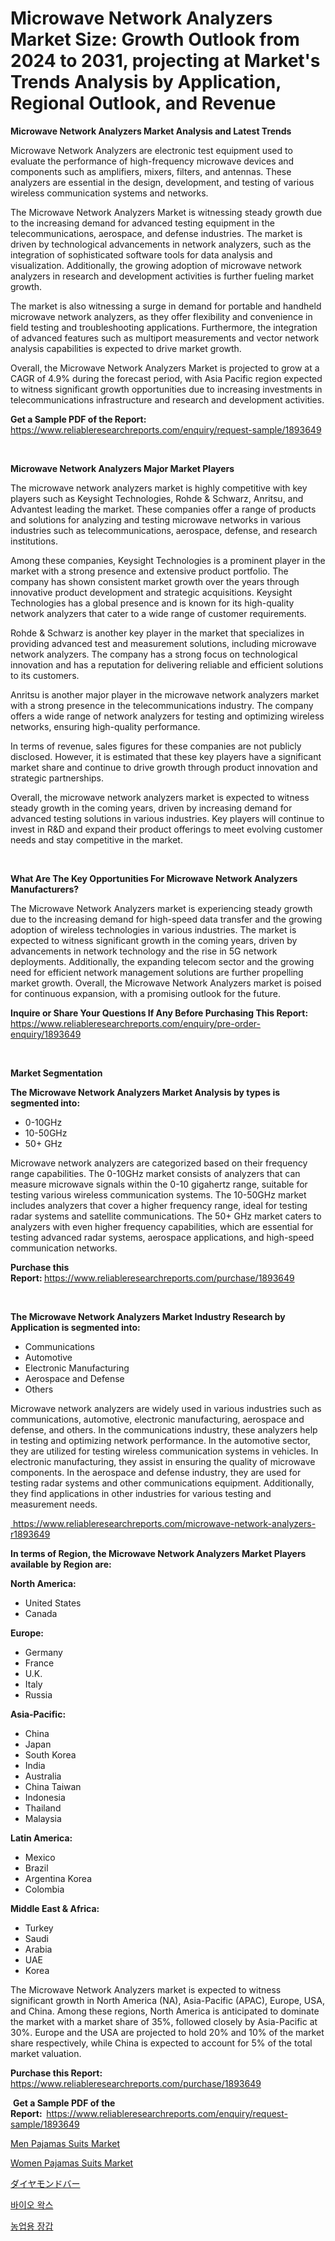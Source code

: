 <p><h1>Microwave Network Analyzers Market Size: Growth Outlook from 2024 to 2031, projecting at Market's Trends Analysis by Application, Regional Outlook, and Revenue</h1></p><p><strong>Microwave Network Analyzers Market Analysis and Latest Trends</strong></p>
<p><p>Microwave Network Analyzers are electronic test equipment used to evaluate the performance of high-frequency microwave devices and components such as amplifiers, mixers, filters, and antennas. These analyzers are essential in the design, development, and testing of various wireless communication systems and networks.</p><p>The Microwave Network Analyzers Market is witnessing steady growth due to the increasing demand for advanced testing equipment in the telecommunications, aerospace, and defense industries. The market is driven by technological advancements in network analyzers, such as the integration of sophisticated software tools for data analysis and visualization. Additionally, the growing adoption of microwave network analyzers in research and development activities is further fueling market growth.</p><p>The market is also witnessing a surge in demand for portable and handheld microwave network analyzers, as they offer flexibility and convenience in field testing and troubleshooting applications. Furthermore, the integration of advanced features such as multiport measurements and vector network analysis capabilities is expected to drive market growth.</p><p>Overall, the Microwave Network Analyzers Market is projected to grow at a CAGR of 4.9% during the forecast period, with Asia Pacific region expected to witness significant growth opportunities due to increasing investments in telecommunications infrastructure and research and development activities.</p></p>
<p><strong>Get a Sample PDF of the Report:&nbsp;</strong> <a href="https://www.reliableresearchreports.com/enquiry/request-sample/1893649">https://www.reliableresearchreports.com/enquiry/request-sample/1893649</a></p>
<p>&nbsp;</p>
<p><strong>Microwave Network Analyzers Major Market Players</strong></p>
<p><p>The microwave network analyzers market is highly competitive with key players such as Keysight Technologies, Rohde & Schwarz, Anritsu, and Advantest leading the market. These companies offer a range of products and solutions for analyzing and testing microwave networks in various industries such as telecommunications, aerospace, defense, and research institutions.</p><p>Among these companies, Keysight Technologies is a prominent player in the market with a strong presence and extensive product portfolio. The company has shown consistent market growth over the years through innovative product development and strategic acquisitions. Keysight Technologies has a global presence and is known for its high-quality network analyzers that cater to a wide range of customer requirements.</p><p>Rohde & Schwarz is another key player in the market that specializes in providing advanced test and measurement solutions, including microwave network analyzers. The company has a strong focus on technological innovation and has a reputation for delivering reliable and efficient solutions to its customers.</p><p>Anritsu is another major player in the microwave network analyzers market with a strong presence in the telecommunications industry. The company offers a wide range of network analyzers for testing and optimizing wireless networks, ensuring high-quality performance.</p><p>In terms of revenue, sales figures for these companies are not publicly disclosed. However, it is estimated that these key players have a significant market share and continue to drive growth through product innovation and strategic partnerships.</p><p>Overall, the microwave network analyzers market is expected to witness steady growth in the coming years, driven by increasing demand for advanced testing solutions in various industries. Key players will continue to invest in R&D and expand their product offerings to meet evolving customer needs and stay competitive in the market.</p></p>
<p>&nbsp;</p>
<p><strong>What Are The Key Opportunities For Microwave Network Analyzers Manufacturers?</strong></p>
<p><p>The Microwave Network Analyzers market is experiencing steady growth due to the increasing demand for high-speed data transfer and the growing adoption of wireless technologies in various industries. The market is expected to witness significant growth in the coming years, driven by advancements in network technology and the rise in 5G network deployments. Additionally, the expanding telecom sector and the growing need for efficient network management solutions are further propelling market growth. Overall, the Microwave Network Analyzers market is poised for continuous expansion, with a promising outlook for the future.</p></p>
<p><strong>Inquire or Share Your Questions If Any Before Purchasing This Report:</strong> <a href="https://www.reliableresearchreports.com/enquiry/pre-order-enquiry/1893649">https://www.reliableresearchreports.com/enquiry/pre-order-enquiry/1893649</a></p>
<p>&nbsp;</p>
<p><strong>Market Segmentation</strong></p>
<p><strong>The Microwave Network Analyzers Market Analysis by types is segmented into:</strong></p>
<p><ul><li>0-10GHz</li><li>10-50GHz</li><li>50+ GHz</li></ul></p>
<p><p>Microwave network analyzers are categorized based on their frequency range capabilities. The 0-10GHz market consists of analyzers that can measure microwave signals within the 0-10 gigahertz range, suitable for testing various wireless communication systems. The 10-50GHz market includes analyzers that cover a higher frequency range, ideal for testing radar systems and satellite communications. The 50+ GHz market caters to analyzers with even higher frequency capabilities, which are essential for testing advanced radar systems, aerospace applications, and high-speed communication networks.</p></p>
<p><strong>Purchase this Report:&nbsp;</strong><a href="https://www.reliableresearchreports.com/purchase/1893649">https://www.reliableresearchreports.com/purchase/1893649</a></p>
<p>&nbsp;</p>
<p><strong>The Microwave Network Analyzers Market Industry Research by Application is segmented into:</strong></p>
<p><ul><li>Communications</li><li>Automotive</li><li>Electronic Manufacturing</li><li>Aerospace and Defense</li><li>Others</li></ul></p>
<p><p>Microwave network analyzers are widely used in various industries such as communications, automotive, electronic manufacturing, aerospace and defense, and others. In the communications industry, these analyzers help in testing and optimizing network performance. In the automotive sector, they are utilized for testing wireless communication systems in vehicles. In electronic manufacturing, they assist in ensuring the quality of microwave components. In the aerospace and defense industry, they are used for testing radar systems and other communications equipment. Additionally, they find applications in other industries for various testing and measurement needs.</p></p>
<p><a href="https://www.reliableresearchreports.com/microwave-network-analyzers-r1893649">&nbsp;https://www.reliableresearchreports.com/microwave-network-analyzers-r1893649</a></p>
<p><strong>In terms of Region, the Microwave Network Analyzers Market Players available by Region are:</strong></p>
<p>
    <p> <strong> North America: </strong>
        <ul>
            <li>United States</li>
            <li>Canada</li>
        </ul>
        </p> 
    <p> <strong> Europe: </strong>
        <ul>
            <li>Germany</li>
            <li>France</li>
            <li>U.K.</li>
            <li>Italy</li>
            <li>Russia</li>
        </ul>
        </p> 
    <p> <strong> Asia-Pacific: </strong>
        <ul>
            <li>China</li>
            <li>Japan</li>
            <li>South Korea</li>
            <li>India</li>
            <li>Australia</li>
            <li>China Taiwan</li>
            <li>Indonesia</li>
            <li>Thailand</li>
            <li>Malaysia</li>
        </ul>
        </p> 
    <p> <strong> Latin America: </strong>
        <ul>
            <li>Mexico</li>
            <li>Brazil</li>
            <li>Argentina Korea</li>
            <li>Colombia</li>
        </ul>
        </p> 
    <p> <strong> Middle East & Africa: </strong>
        <ul>
            <li>Turkey</li>
            <li>Saudi</li>
            <li>Arabia</li>
            <li>UAE</li>
            <li>Korea</li>
        </ul>
    </p>
    </p>
<p><p>The Microwave Network Analyzers market is expected to witness significant growth in North America (NA), Asia-Pacific (APAC), Europe, USA, and China. Among these regions, North America is anticipated to dominate the market with a market share of 35%, followed closely by Asia-Pacific at 30%. Europe and the USA are projected to hold 20% and 10% of the market share respectively, while China is expected to account for 5% of the total market valuation.</p></p>
<p><strong>Purchase this Report: </strong><a href="https://www.reliableresearchreports.com/purchase/1893649">https://www.reliableresearchreports.com/purchase/1893649</a></p>
<p>&nbsp;<strong>Get a Sample PDF of the Report:&nbsp;&nbsp;</strong><a href="https://www.reliableresearchreports.com/enquiry/request-sample/1893649">https://www.reliableresearchreports.com/enquiry/request-sample/1893649</a></p>
<p><strong></strong></p>
<p><p><a href="https://github.com/markusgodoy/Market-Research-Report-List-4/blob/main/men-pajamas-suits-market.md">Men Pajamas Suits Market</a></p><p><a href="https://github.com/luckyshygirl/Market-Research-Report-List-5/blob/main/women-pajamas-suits-market.md">Women Pajamas Suits Market</a></p><p><a href="https://github.com/DeonBoer2023/Market-Research-Report-List-1/blob/main/2252071147529.md">ダイヤモンドバー</a></p><p><a href="https://github.com/sarassiksa/Market-Research-Report-List-1/blob/main/2084478156705.md">바이오 왁스</a></p><p><a href="https://github.com/LoganRew1964/Market-Research-Report-List-1/blob/main/7697114156706.md">농업용 장갑</a></p></p>